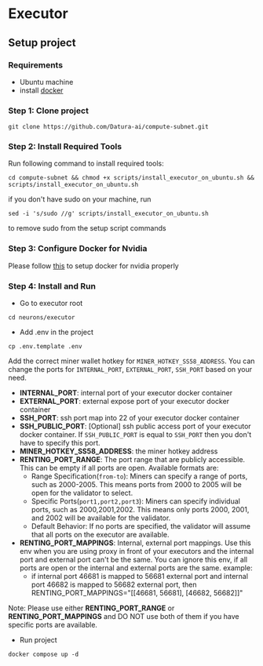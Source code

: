 # Executor

## Setup project
### Requirements
* Ubuntu machine
* install [docker](https://docs.docker.com/engine/install/ubuntu/)


### Step 1: Clone project

```
git clone https://github.com/Datura-ai/compute-subnet.git
```

### Step 2: Install Required Tools

Run following command to install required tools: 
```shell
cd compute-subnet && chmod +x scripts/install_executor_on_ubuntu.sh && scripts/install_executor_on_ubuntu.sh
```

if you don't have sudo on your machine, run
```shell
sed -i 's/sudo //g' scripts/install_executor_on_ubuntu.sh
```
to remove sudo from the setup script commands

### Step 3: Configure Docker for Nvidia

Please follow [this](https://stackoverflow.com/questions/72932940/failed-to-initialize-nvml-unknown-error-in-docker-after-few-hours) to setup docker for nvidia properly 


### Step 4: Install and Run

* Go to executor root
```shell
cd neurons/executor
```

* Add .env in the project
```shell
cp .env.template .env
```

Add the correct miner wallet hotkey for `MINER_HOTKEY_SS58_ADDRESS`.
You can change the ports for `INTERNAL_PORT`, `EXTERNAL_PORT`, `SSH_PORT` based on your need.

- **INTERNAL_PORT**: internal port of your executor docker container
- **EXTERNAL_PORT**: external expose port of your executor docker container
- **SSH_PORT**: ssh port map into 22 of your executor docker container
- **SSH_PUBLIC_PORT**: [Optional] ssh public access port of your executor docker container. If `SSH_PUBLIC_PORT` is equal to `SSH_PORT` then you don't have to specify this port.
- **MINER_HOTKEY_SS58_ADDRESS**: the miner hotkey address
- **RENTING_PORT_RANGE**: The port range that are publicly accessible. This can be empty if all ports are open. Available formats are: 
  - Range Specification(`from-to`): Miners can specify a range of ports, such as 2000-2005. This means ports from 2000 to 2005 will be open for the validator to select.
  - Specific Ports(`port1,port2,port3`): Miners can specify individual ports, such as 2000,2001,2002. This means only ports 2000, 2001, and 2002 will be available for the validator.
  - Default Behavior: If no ports are specified, the validator will assume that all ports on the executor are available.
- **RENTING_PORT_MAPPINGS**: Internal, external port mappings. Use this env when you are using proxy in front of your executors and the internal port and external port can't be the same. You can ignore this env, if all ports are open or the internal and external ports are the same. example:
  - if internal port 46681 is mapped to 56681 external port and internal port 46682 is mapped to 56682 external port, then RENTING_PORT_MAPPINGS="[[46681, 56681], [46682, 56682]]"

Note: Please use either **RENTING_PORT_RANGE** or **RENTING_PORT_MAPPINGS** and DO NOT use both of them if you have specific ports are available.


* Run project
```shell
docker compose up -d
```
